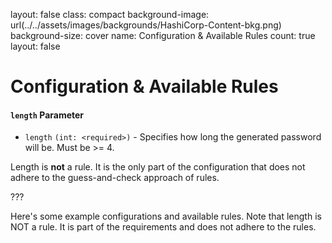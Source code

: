 
layout: false
class: compact
background-image: url(../../assets/images/backgrounds/HashiCorp-Content-bkg.png)
background-size: cover
name: Configuration & Available Rules
count: true
layout: false

# Configuration & Available Rules

#### `length` Parameter
- `length` `(int: <required>)` - Specifies how long the generated password will be. Must be >= 4.

Length is **not** a rule. It is the only part of the configuration that does not adhere to the guess-and-check approach of rules.


???

Here's some example configurations and available rules. Note that length is NOT a rule. It is part of the requirements and does not adhere to the rules.

